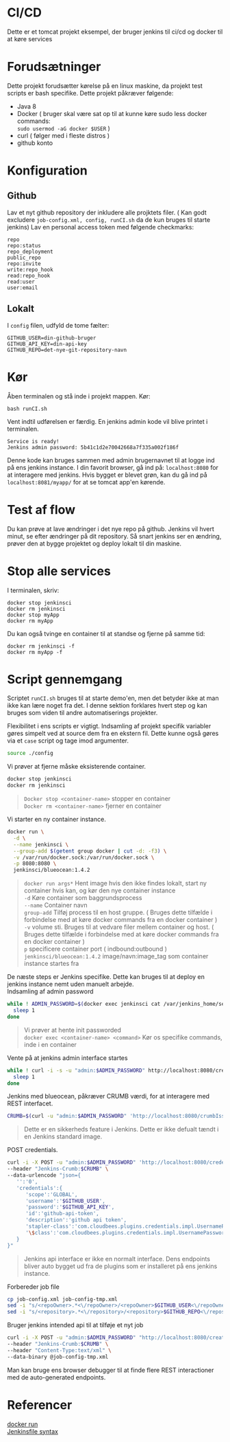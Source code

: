 # CI/CD
Dette er et tomcat projekt eksempel, der bruger jenkins til ci/cd og docker til at køre services

# Forudsætninger
Dette projekt forudsætter kørelse på en linux maskine, da projekt test scripts er bash specifike.
Dette projekt påkræver følgende:
 * Java 8
 * Docker ( bruger skal være sat op til at kunne køre sudo less docker commands:  
`sudo usermod -aG docker $USER` )
 * curl ( følger med i fleste distros )
 * github konto

# Konfiguration
## Github
Lav et nyt github repository der inkludere alle projktets filer. ( Kan godt excludere `job-config.xml, config, runCI.sh` da de kun bruges til starte jenkins)
Lav en personal access token med følgende checkmarks:
```
repo
repo:status
repo_deployment
public_repo
repo:invite
write:repo_hook
read:repo_hook
read:user
user:email
```
 ## Lokalt
 I `config` filen, udfyld de tome fælter:
```
GITHUB_USER=din-github-bruger
GITHUB_API_KEY=din-api-key
GITHUB_REPO=det-nye-git-repository-navn
```

# Kør
Åben terminalen og stå inde i projekt mappen.
Kør:
```
bash runCI.sh
```
Vent indtil udførelsen er færdig. En jenkins admin kode vil blive printet i terminalen.
```
Service is ready!
Jenkins admin password: 5b41c1d2e70042668a7f335a002f186f
```
Denne kode kan bruges sammen med admin brugernavnet til at logge ind på ens jenkins instance.
I din favorit browser, gå ind på: `localhost:8080` for at interagere med jenkins.
Hvis bygget er blevet grøn, kan du gå ind på `localhost:8081/myapp/` for at se tomcat app'en kørende.

# Test af flow
Du kan prøve at lave ændringer i det nye repo på github. Jenkins vil hvert minut, se efter ændringer på dit repository. Så snart jenkins ser en ændring, prøver den at bygge projektet og deploy lokalt til din maskine.

# Stop alle services
I terminalen, skriv:
```
docker stop jenkinsci
docker rm jenkinsci
docker stop myApp
docker rm myApp
```
Du kan også tvinge en container til at standse og fjerne på samme tid:
```
docker rm jenkinsci -f
docker rm myApp -f
```

# Script gennemgang
Scriptet `runCI.sh` bruges til at starte demo'en, men det betyder ikke at man ikke kan lære noget fra det. I denne sektion forklares hvert step og kan bruges som viden til andre automatiserings projekter.

Flexibilitet i ens scripts er vigtigt. Indsamling af projekt specifik variabler gøres simpelt ved at source dem fra en ekstern fil. Dette kunne også gøres via et `case` script og tage imod argumenter.
```bash
source ./config
```

Vi prøver at fjerne måske eksisterende container.
```bash
docker stop jenkinsci
docker rm jenkinsci
```
> `Docker stop <container-name>` stopper en container  
> `Docker rm <container-name>` fjerner en container  

Vi starter en ny container instance.
```bash
docker run \
  -d \
  --name jenkinsci \
  --group-add $(getent group docker | cut -d: -f3) \
  -v /var/run/docker.sock:/var/run/docker.sock \
  -p 8080:8080 \
  jenkinsci/blueocean:1.4.2
```
> `docker run args*` Hent image hvis den ikke findes lokalt, start ny container hvis kan, og kør den nye container instance  
> `-d` Køre container som baggrundsprocess  
> `--name` Container navn  
> `group-add` Tilføj process til en host gruppe. ( Bruges dette tilfælde i forbindelse med at køre docker commands fra en docker container )  
> `-v` volume sti. Bruges til at vedvare filer mellem container og host. ( Bruges dette tilfælde i forbindelse med at køre docker commands fra en docker container )  
> `p` specificere container port ( indbound:outbound )  
> `jenkinsci/blueocean:1.4.2` image/navn:image_tag som container instance startes fra  

De næste steps er Jenkins specifike. Dette kan bruges til at deploy en jenkins instance nemt uden manuelt arbejde.  
Indsamling af admin password
```bash
while ! ADMIN_PASSWORD=$(docker exec jenkinsci cat /var/jenkins_home/secrets/initialAdminPassword 2>&1); do
  sleep 1
done
```
> Vi prøver at hente init passworded  
> `docker exec <container-name> <command>` Kør os specifike commands, inde i en container  

Vente på at jenkins admin interface startes
```bash
while ! curl -i -s -u "admin:$ADMIN_PASSWORD" http://localhost:8080/credentials/store/system/domain/_/ | grep "200" > /dev/null; do
  sleep 1
done
```

Jenkins med blueocean, påkræver CRUMB værdi, for at interagere med REST interfacet.
```bash
CRUMB=$(curl -u "admin:$ADMIN_PASSWORD" 'http://localhost:8080/crumbIssuer/api/xml?xpath=concat(//crumbRequestField,":",//crumb)' | sed 's/.*Jenkins-Crumb://')
```
> Dette er en sikkerheds feature i Jenkins. Dette er ikke defualt tændt i en Jenkins standard image.  

POST credentials.
```bash
curl -i -X POST -u "admin:$ADMIN_PASSWORD" 'http://localhost:8080/credentials/store/system/domain/_/createCredentials' \
--header "Jenkins-Crumb:$CRUMB" \
--data-urlencode "json={
   '':'0',
   'credentials':{
      'scope':'GLOBAL',
      'username':'$GITHUB_USER',
      'password':'$GITHUB_API_KEY',
      'id':'github-api-token',
      'description':'github api token',
      'stapler-class':'com.cloudbees.plugins.credentials.impl.UsernamePasswordCredentialsImpl',
      '\$class':'com.cloudbees.plugins.credentials.impl.UsernamePasswordCredentialsImpl'
   }
}"
```
> Jenkins api interface er ikke en normalt interface. Dens endpoints bliver auto bygget ud fra de plugins som er installeret på ens jenkins instance.  

Forbereder job file
```bash
cp job-config.xml job-config-tmp.xml
sed -i "s/<repoOwner>.*<\/repoOwner>/<repoOwner>$GITHUB_USER<\/repoOwner>/g" job-config-tmp.xml
sed -i "s/<repository>.*<\/repository>/<repository>$GITHUB_REPO<\/repository>/g" job-config-tmp.xml
```

Bruger jenkins intended api til at tilføje et nyt job
```bash
curl -i -X POST -u "admin:$ADMIN_PASSWORD" "http://localhost:8080/createItem?name=$GITHUB_REPO" \
--header "Jenkins-Crumb:$CRUMB" \
--header "Content-Type:text/xml" \
--data-binary @job-config-tmp.xml
```

Man kan bruge ens browser debugger til at finde flere REST interactioner med de auto-generated endpoints.

# Referencer
[docker run](https://docs.docker.com/engine/reference/run/)  
[Jenkinsfile syntax](https://jenkins.io/doc/book/pipeline/syntax/)
